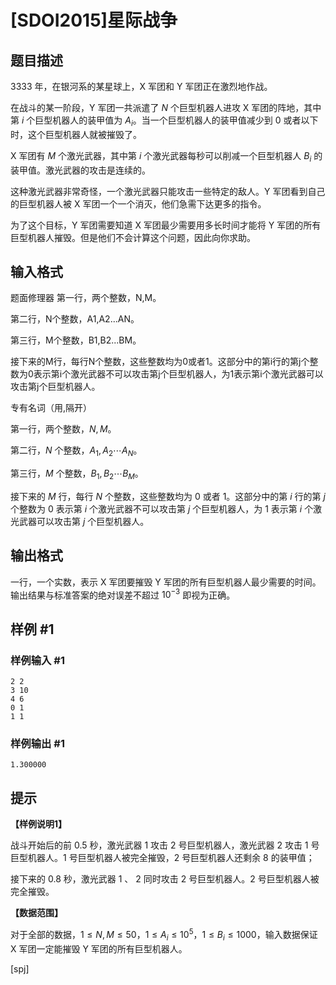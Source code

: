 # [SDOI2015]星际战争

## 题目描述

$3333$ 年，在银河系的某星球上，X 军团和 Y 军团正在激烈地作战。

在战斗的某一阶段，Y 军团一共派遣了 $N$ 个巨型机器人进攻 X 军团的阵地，其中第 $i$ 个巨型机器人的装甲值为 $A_i$。当一个巨型机器人的装甲值减少到 $0$ 或者以下时，这个巨型机器人就被摧毁了。

X 军团有 $M$ 个激光武器，其中第 $i$ 个激光武器每秒可以削减一个巨型机器人 $B_i$ 的装甲值。激光武器的攻击是连续的。

这种激光武器非常奇怪，一个激光武器只能攻击一些特定的敌人。Y 军团看到自己的巨型机器人被 X 军团一个一个消灭，他们急需下达更多的指令。

为了这个目标，Y 军团需要知道 X 军团最少需要用多长时间才能将 Y 军团的所有巨型机器人摧毁。但是他们不会计算这个问题，因此向你求助。

## 输入格式

题面修理器
第一行，两个整数，N,M。

第二行，N个整数，A1,A2...AN。

第三行，M个整数，B1,B2...BM。

接下来的M行，每行N个整数，这些整数均为0或者1。这部分中的第i行的第j个整数为0表示第i个激光武器不可以攻击第j个巨型机器人，为1表示第i个激光武器可以攻击第j个巨型机器人。


专有名词（用,隔开）

第一行，两个整数，$N,M$。

第二行，$N$ 个整数，$A_1,A_2 \cdots A_N$。

第三行，$M$ 个整数，$B_1,B_2 \cdots B_M$。

接下来的 $M$ 行，每行 $N$ 个整数，这些整数均为 $0$ 或者 $1$。这部分中的第 $i$ 行的第 $j$ 个整数为 $0$ 表示第 $i$ 个激光武器不可以攻击第 $j$ 个巨型机器人，为 $1$ 表示第 $i$ 个激光武器可以攻击第 $j$ 个巨型机器人。


## 输出格式

一行，一个实数，表示 X 军团要摧毁 Y 军团的所有巨型机器人最少需要的时间。输出结果与标准答案的绝对误差不超过 $10^{-3}$ 即视为正确。


## 样例 #1

### 样例输入 #1
```
2 2
3 10
4 6
0 1
1 1
```

### 样例输出 #1

```
1.300000
```

## 提示

**【样例说明1】**

战斗开始后的前 $0.5$ 秒，激光武器 $1$ 攻击 $2$ 号巨型机器人，激光武器 $2$ 攻击 $1$ 号巨型机器人。$1$ 号巨型机器人被完全摧毁，$2$ 号巨型机器人还剩余 $8$ 的装甲值；

接下来的 $0.8$ 秒，激光武器 $1$ 、 $2$ 同时攻击 $2$ 号巨型机器人。$2$ 号巨型机器人被完全摧毁。

**【数据范围】**

对于全部的数据，$1 \le N,M \le 50$，$1 \le A_i \le 10^5$，$1 \le B_i \le 1000$，输入数据保证 X 军团一定能摧毁 Y 军团的所有巨型机器人。

[spj]
